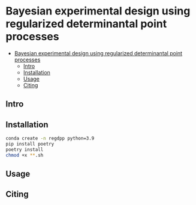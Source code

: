 # Bayesian experimental design using regularized determinantal point processes

- [Bayesian experimental design using regularized determinantal point processes](#bayesian-experimental-design-using-regularized-determinantal-point-processes)
  - [Intro](#intro)
  - [Installation](#installation)
  - [Usage](#usage)
  - [Citing](#citing)

## Intro
## Installation

```bash
conda create -n regdpp python=3.9
pip install poetry
poetry install
chmod +x **.sh
```


## Usage

## Citing

